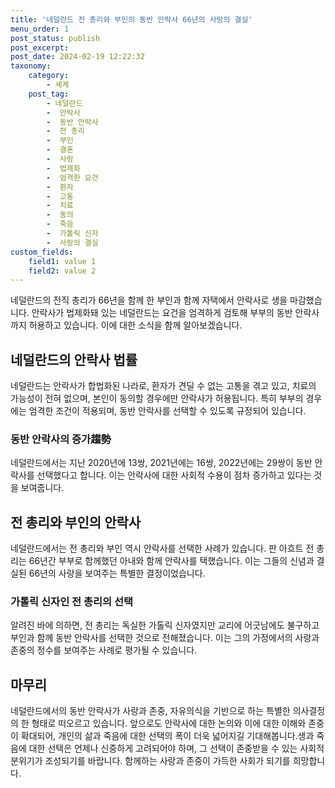 ```yaml
---
title: '네덜란드 전 총리와 부인의 동반 안락사 66년의 사랑의 결실'
menu_order: 1
post_status: publish
post_excerpt: 
post_date: 2024-02-19 12:22:32
taxonomy:
    category:
        - 세계
    post_tag:
        - 네덜란드
        -  안락사
        -  동반 안락사
        -  전 총리
        -  부인
        -  결혼
        -  사랑
        -  법제화
        -  엄격한 요건
        -  환자
        -  고통
        -  치료
        -  동의
        -  죽음
        -  가톨릭 신자
        -  사랑의 결실
custom_fields:
    field1: value 1
    field2: value 2
---
```


네덜란드의 전직 총리가 66년을 함께 한 부인과 함께 자택에서 안락사로 생을 마감했습니다. 안락사가 법제화돼 있는 네덜란드는 요건을 엄격하게 검토해 부부의 동반 안락사까지 허용하고 있습니다. 이에 대한 소식을 함께 알아보겠습니다.
## 네덜란드의 안락사 법률
네덜란드는 안락사가 합법화된 나라로, 환자가 견딜 수 없는 고통을 겪고 있고, 치료의 가능성이 전혀 없으며, 본인이 동의할 경우에만 안락사가 허용됩니다. 특히 부부의 경우에는 엄격한 조건이 적용되며, 동반 안락사를 선택할 수 있도록 규정되어 있습니다.
### 동반 안락사의 증가趨勢
네덜란드에서는 지난 2020년에 13쌍, 2021년에는 16쌍, 2022년에는 29쌍이 동반 안락사를 선택했다고 합니다. 이는 안락사에 대한 사회적 수용이 점차 증가하고 있다는 것을 보여줍니다.
## 전 총리와 부인의 안락사
네덜란드에서는 전 총리와 부인 역시 안락사를 선택한 사례가 있습니다. 판 아흐트 전 총리는 66년간 부부로 함께했던 아내와 함께 안락사를 택했습니다. 이는 그들의 신념과 결실된 66년의 사랑을 보여주는 특별한 결정이었습니다.
### 가톨릭 신자인 전 총리의 선택
알려진 바에 의하면, 전 총리는 독실한 가톨릭 신자였지만 교리에 어긋남에도 불구하고 부인과 함께 동반 안락사를 선택한 것으로 전해졌습니다. 이는 그의 가정에서의 사랑과 존중의 정수를 보여주는 사례로 평가될 수 있습니다.
## 마무리
네덜란드에서의 동반 안락사가 사랑과 존중, 자유의식을 기반으로 하는 특별한 의사결정의 한 형태로 떠오르고 있습니다. 앞으로도 안락사에 대한 논의와 이에 대한 이해와 존중이 확대되어, 개인의 삶과 죽음에 대한 선택의 폭이 더욱 넓어지길 기대해봅니다.생과 죽음에 대한 선택은 언제나 신중하게 고려되어야 하며, 그 선택이 존중받을 수 있는 사회적 분위기가 조성되기를 바랍니다. 함께하는 사랑과 존중이 가득한 사회가 되기를 희망합니다.
